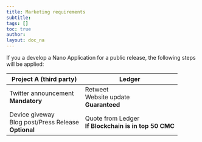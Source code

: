 ```yaml
---
title: Marketing requirements
subtitle:
tags: []
toc: true
author:
layout: doc_na
---
```


If you a develop a Nano Application for a public release, the following steps will be applied:

|                     Project A (third party)                  |                         Ledger                         |
|--------------------------------------------------------------|--------------------------------------------------------|
|          Twitter announcement<br><b>Mandatory</b>            |      Retweet<br>Website update<br><b>Guaranteed</b>    |
| Device giveway<br>Blog post/Press Release<br><b>Optional</b> | Quote from Ledger<br><b>If Blockchain is in top 50 CMC |
